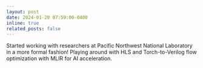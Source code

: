 ```yaml
---
layout: post
date: 2024-01-20 07:59:00-0400
inline: true
related_posts: false
---
```


Started working with researchers at Pacific Northwest National Laboratory in a more formal fashion! Playing around with HLS and Torch-to-Verilog flow optimization with MLIR for AI acceleration.
